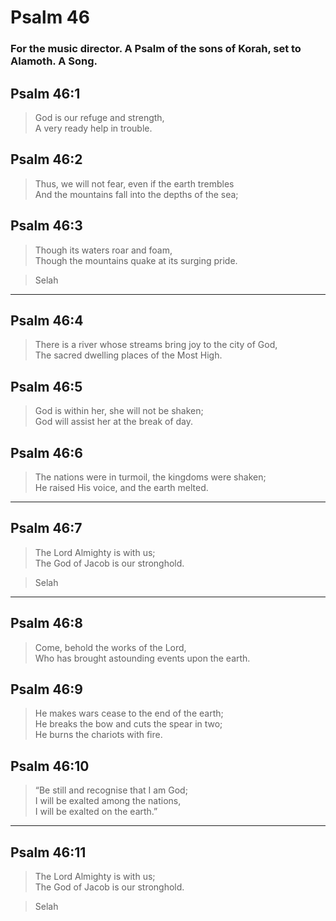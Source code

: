 # Psalm 46

### For the music director. A Psalm of the sons of Korah, set to Alamoth. A Song.

## Psalm 46:1

> God is our refuge and strength,  
> A very ready help in trouble.

## Psalm 46:2

> Thus, we will not fear, even if the earth trembles  
> And the mountains fall into the depths of the sea;

## Psalm 46:3

> Though its waters roar and foam,  
> Though the mountains quake at its surging pride.

> Selah

---

## Psalm 46:4

> There is a river whose streams bring joy to the city of God,  
> The sacred dwelling places of the Most High.

## Psalm 46:5

> God is within her, she will not be shaken;  
> God will assist her at the break of day.

## Psalm 46:6

> The nations were in turmoil, the kingdoms were shaken;  
> He raised His voice, and the earth melted.

---

## Psalm 46:7

> The Lord Almighty is with us;  
> The God of Jacob is our stronghold.

> Selah

---

## Psalm 46:8

> Come, behold the works of the Lord,  
> Who has brought astounding events upon the earth.

## Psalm 46:9

> He makes wars cease to the end of the earth;  
> He breaks the bow and cuts the spear in two;  
> He burns the chariots with fire.

## Psalm 46:10

> “Be still and recognise that I am God;  
> I will be exalted among the nations,  
> I will be exalted on the earth.”

---

## Psalm 46:11

> The Lord Almighty is with us;  
> The God of Jacob is our stronghold.

> Selah
